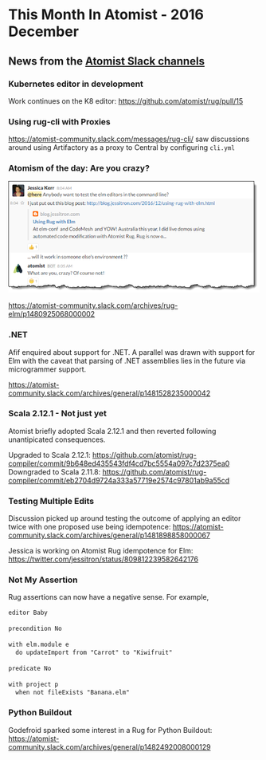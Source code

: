 # This Month In Atomist - 2016 December

## News from the [Atomist Slack channels](https://atomist-community.slack.com)

### Kubernetes editor in development

Work continues on the K8 editor: https://github.com/atomist/rug/pull/15

### Using rug-cli with Proxies

https://atomist-community.slack.com/messages/rug-cli/ saw discussions around using Artifactory as a proxy to Central by configuring `cli.yml`

### Atomism of the day: Are you crazy?

![Atomism of the day](images/atomism-of-the-day-2.png)

https://atomist-community.slack.com/archives/rug-elm/p1480925068000002

### .NET

Afif enquired about support for .NET. A parallel was drawn with support for Elm with the caveat that parsing of .NET assemblies lies in the future via microgrammer support.

https://atomist-community.slack.com/archives/general/p1481528235000042

### Scala 2.12.1 - Not just yet

Atomist briefly adopted Scala 2.12.1 and then reverted following unantipicated consequences.

Upgraded to Scala 2.12.1: https://github.com/atomist/rug-compiler/commit/9b648ed435543fdf4cd7bc5554a097c7d2375ea0
Downgraded to Scala 2.11.8: https://github.com/atomist/rug-compiler/commit/eb2704d9724a333a57719e2574c97801ab9a55cd

### Testing Multiple Edits

Discussion picked up around testing the outcome of applying an editor twice with one proposed use being idempotence: https://atomist-community.slack.com/archives/general/p1481898858000067

Jessica is working on Atomist Rug idempotence for Elm: https://twitter.com/jessitron/status/809812239582642176

### Not My Assertion

Rug assertions can now have a negative sense. For example,

```
editor Baby

precondition No

with elm.module e
  do updateImport from "Carrot" to "Kiwifruit"

predicate No

with project p
  when not fileExists "Banana.elm"
 ```
 ### Python Buildout
 
 Godefroid sparked some interest in a Rug for Python Buildout: https://atomist-community.slack.com/archives/general/p1482492008000129
